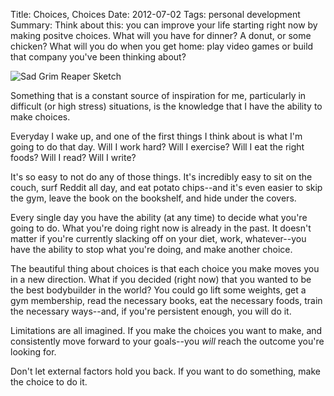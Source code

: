 Title: Choices, Choices
Date: 2012-07-02
Tags: personal development
Summary:
    Think about this: you can improve your life starting right now by making
    positve choices.  What will you have for dinner?  A donut, or some chicken?
    What will you do when you get home: play video games or build that company
    you've been thinking about?


![Sad Grim Reaper Sketch][]


Something that is a constant source of inspiration for me, particularly in
difficult (or high stress) situations, is the knowledge that I have the ability
to make choices.

Everyday I wake up, and one of the first things I think about is what I'm going
to do that day.  Will I work hard?  Will I exercise?  Will I eat the right
foods?  Will I read?  Will I write?

It's so easy to not do any of those things.  It's incredibly easy to sit on the
couch, surf Reddit all day, and eat potato chips--and it's even easier to skip
the gym, leave the book on the bookshelf, and hide under the covers.

Every single day you have the ability (at any time) to decide what you're going
to do.  What you're doing right now is already in the past.  It doesn't matter
if you're currently slacking off on your diet, work, whatever--you have the
ability to stop what you're doing, and make another choice.

The beautiful thing about choices is that each choice you make moves you in a
new direction.  What if you decided (right now) that you wanted to be the best
bodybuilder in the world?  You could go lift some weights, get a gym
membership, read the necessary books, eat the necessary foods, train the
necessary ways--and, if you're persistent enough, you will do it.

Limitations are all imagined.  If you make the choices you want to make, and
consistently move forward to your goals--you *will* reach the outcome you're
looking for.

Don't let external factors hold you back.  If you want to do something, make
the choice to do it.


  [Sad Grim Reaper Sketch]: {filename}/images/2012/sad-grim-reaper-sketch.png "Sad Grim Reaper Sketch"
